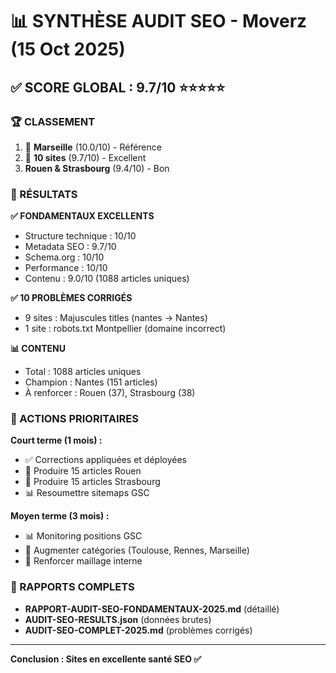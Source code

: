 # 📊 SYNTHÈSE AUDIT SEO - Moverz (15 Oct 2025)

## ✅ SCORE GLOBAL : 9.7/10 ⭐⭐⭐⭐⭐

### 🏆 CLASSEMENT
1. 🥇 **Marseille** (10.0/10) - Référence
2. 🥈 **10 sites** (9.7/10) - Excellent
3.  **Rouen & Strasbourg** (9.4/10) - Bon

### 🎯 RÉSULTATS

**✅ FONDAMENTAUX EXCELLENTS**
- Structure technique : 10/10
- Metadata SEO : 9.7/10
- Schema.org : 10/10
- Performance : 10/10
- Contenu : 9.0/10 (1088 articles uniques)

**✅ 10 PROBLÈMES CORRIGÉS**
- 9 sites : Majuscules titles (nantes → Nantes)
- 1 site : robots.txt Montpellier (domaine incorrect)

**📊 CONTENU**
- Total : 1088 articles uniques
- Champion : Nantes (151 articles)
- À renforcer : Rouen (37), Strasbourg (38)

### 🎯 ACTIONS PRIORITAIRES

**Court terme (1 mois) :**
- ✅ Corrections appliquées et déployées
- 🎯 Produire 15 articles Rouen
- 🎯 Produire 15 articles Strasbourg
- 📊 Resoumettre sitemaps GSC

**Moyen terme (3 mois) :**
- 📊 Monitoring positions GSC
- 🎯 Augmenter catégories (Toulouse, Rennes, Marseille)
- 🔗 Renforcer maillage interne

### 📁 RAPPORTS COMPLETS
- **RAPPORT-AUDIT-SEO-FONDAMENTAUX-2025.md** (détaillé)
- **AUDIT-SEO-RESULTS.json** (données brutes)
- **AUDIT-SEO-COMPLET-2025.md** (problèmes corrigés)

---
**Conclusion : Sites en excellente santé SEO ✅**
